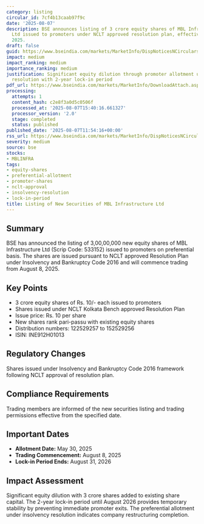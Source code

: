 ```yaml
---
category: listing
circular_id: 7cf4b13caab97f9c
date: '2025-08-07'
description: BSE announces listing of 3 crore equity shares of MBL Infrastructure
  Ltd issued to promoters under NCLT approved resolution plan, effective August 8,
  2025.
draft: false
guid: https://www.bseindia.com/markets/MarketInfo/DispNoticesNCirculars.aspx?Noticeid={9A7F869B-8BA5-4525-A827-6740D80B8E5B}&noticeno=20250807-27&dt=08/07/2025&icount=27&totcount=68&flag=0
impact: medium
impact_ranking: medium
importance_ranking: medium
justification: Significant equity dilution through promoter allotment under insolvency
  resolution with 2-year lock-in period
pdf_url: https://www.bseindia.com/markets/MarketInfo/DownloadAttach.aspx?id=20250807-27&attachedId=
processing:
  attempts: 1
  content_hash: c2e8f3a0d5c0506f
  processed_at: '2025-08-07T15:40:16.661327'
  processor_version: '2.0'
  stage: completed
  status: published
published_date: '2025-08-07T11:54:16+00:00'
rss_url: https://www.bseindia.com/markets/MarketInfo/DispNoticesNCirculars.aspx?Noticeid={9A7F869B-8BA5-4525-A827-6740D80B8E5B}&noticeno=20250807-27&dt=08/07/2025&icount=27&totcount=68&flag=0
severity: medium
source: bse
stocks:
- MBLINFRA
tags:
- equity-shares
- preferential-allotment
- promoter-shares
- nclt-approval
- insolvency-resolution
- lock-in-period
title: Listing of New Securities of MBL Infrastructure Ltd
---
```


## Summary

BSE has announced the listing of 3,00,00,000 new equity shares of MBL Infrastructure Ltd (Scrip Code: 533152) issued to promoters on preferential basis. The shares are issued pursuant to NCLT approved Resolution Plan under Insolvency and Bankruptcy Code 2016 and will commence trading from August 8, 2025.

## Key Points

- 3 crore equity shares of Rs. 10/- each issued to promoters
- Shares issued under NCLT Kolkata Bench approved Resolution Plan
- Issue price: Rs. 10 per share
- New shares rank pari-passu with existing equity shares
- Distribution numbers: 122529257 to 152529256
- ISIN: INE912H01013

## Regulatory Changes

Shares issued under Insolvency and Bankruptcy Code 2016 framework following NCLT approval of resolution plan.

## Compliance Requirements

Trading members are informed of the new securities listing and trading permissions effective from the specified date.

## Important Dates

- **Allotment Date:** May 30, 2025
- **Trading Commencement:** August 8, 2025
- **Lock-in Period Ends:** August 31, 2026

## Impact Assessment

Significant equity dilution with 3 crore shares added to existing share capital. The 2-year lock-in period until August 2026 provides temporary stability by preventing immediate promoter exits. The preferential allotment under insolvency resolution indicates company restructuring completion.